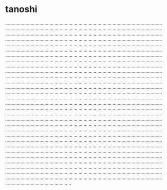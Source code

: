 # tanoshi

............................................................................................................................................................................................................................................................................................................................................................................................................................................................................................................................................................................................................................................................................................................................................................................................................................................................................................................................................................................................................................................................................................................................................................................................................................................................................................................................................................................................................................................................................................................................................................................................................................................................................................................................................................................................................................................................................................................................................................................................................................................................................................................................................................................................................................................................................................................................................................................................................................................................................................................................................................................................................................................................................................................................................................................................................................................................................................................................................................................................................................................................................................................................................................................................................................................................................................................................................................................................................................................................................................................................................................................................................................................................................................................................................................................................................................................................................................................................